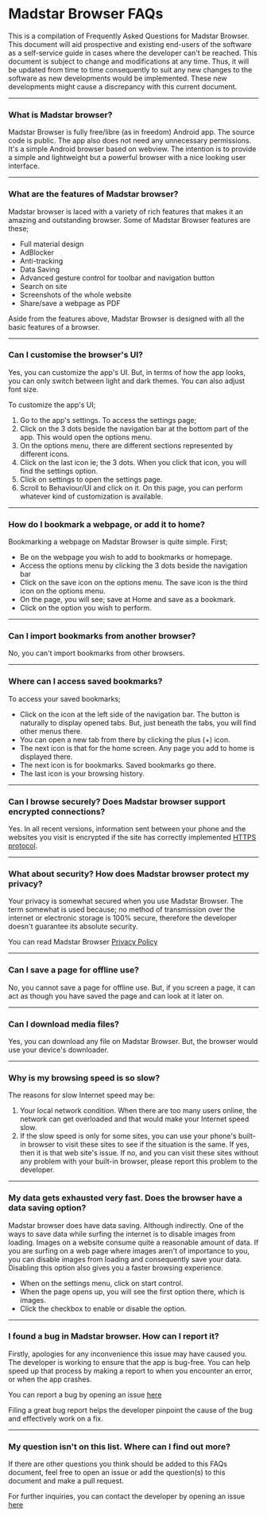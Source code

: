 # Madstar Browser FAQs

This is a compilation of Frequently Asked Questions for Madstar Browser. This document will aid prospective and existing end-users of the software as a self-service guide in cases where the developer can't be reached. This document is subject to change and modifications at any time. Thus, it will be updated from time to time consequently to suit any new changes to the software as new developments would be implemented. These new developments might cause a discrepancy with this current document.

---


### What is Madstar browser? 

Madstar Browser is fully free/libre (as in freedom) Android app. The source code is public. The app also does not need any unnecessary permissions. It's a simple Android browser based on webview. The intention is to provide a simple and lightweight but a powerful browser with a nice looking user interface.

---

### What are the features of Madstar browser?

Madstar browser is laced with a variety of rich features that makes it an amazing and outstanding browser. Some of Madstar Browser features are these;

- Full material design
- AdBlocker
- Anti-tracking
- Data Saving
- Advanced gesture control for toolbar and navigation button
- Search on site
- Screenshots of the whole website
- Share/save a webpage as PDF

Aside from the features above, Madstar Browser is designed with all the basic features of a browser. 

---

### Can I customise the browser's UI?

Yes, you can customize the app's UI. But, in terms of how the app looks, you can only switch between light and dark themes. You can also adjust font size. 

To customize the app's UI;

1. Go to the app's settings. To access the settings page;
2. Click on the 3 dots beside the navigation bar at the bottom part of the app. This would open the options menu.
3. On the options menu, there are different sections represented by different icons. 
4. Click on the last icon ie; the 3 dots. When you click that icon, you will find the settings option.
5. Click on settings to open the settings page.
6. Scroll to Behaviour/UI and click on it. On this page, you can perform whatever kind of customization is available. 

---

### How do I bookmark a webpage, or add it to home?

Bookmarking a webpage on Madstar Browser is quite simple. First;

- Be on the webpage you wish to add to bookmarks or homepage. 
- Access the options menu by clicking the 3 dots beside the navigation bar
- Click on the save icon on the options menu. The save icon is the third icon on the options menu.
- On the page, you will see; save at Home and save as a bookmark. 
- Click on the option you wish to perform. 

---

### Can I import bookmarks from another browser?

No, you can't import bookmarks from other browsers. 

---

### Where can I access saved bookmarks?

To access your saved bookmarks;

- Click on the icon at the left side of the navigation bar. The button is naturally to display opened tabs. But, just beneath the tabs, you will find other menus there.
- You can open a new tab from there by clicking the plus (+) icon.
- The next icon is that for the home screen. Any page you add to home is displayed there.
- The next icon is for bookmarks. Saved bookmarks go there.
- The last icon is your browsing history. 


---


### Can I browse securely? Does Madstar browser support encrypted connections?

Yes. In all recent versions, information sent between your phone and the websites you visit is encrypted if the site has correctly implemented [HTTPS protocol](http://en.wikipedia.org/wiki/HTTP_Secure).

---

### What about security? How does Madstar browser protect my privacy?

Your privacy is somewhat secured when you use Madstar Browser. The term somewhat is used because; no method of transmission over the internet or electronic storage is 100% secure, therefore the developer doesn't guarantee its absolute security.

You can read Madstar Browser [Privacy Policy](https://github.com/dopearsall/madstar.browser/blob/master/PRIVACY.md)

---


### Can I save a page for offline use?

No, you cannot save a page for offline use. But, if you screen a page, it can act as though you have saved the page and can look at it later on. 

---


### Can I download media files?

Yes, you can download any file on Madstar Browser. But, the browser would use your device's downloader. 

---


### Why is my browsing speed is so slow?

The reasons for slow Internet speed may be:
1. Your local network condition. When there are too many users online, the network can get overloaded and that would make your Internet speed slow. 
2. If the slow speed is only for some sites, you can use your phone's built-in browser to visit these sites to see if the situation is the same. If yes, then it is that web site's issue. If no, and you can visit these sites without any problem with your built-in browser, please report this problem to the developer.


---

### My data gets exhausted very fast. Does the browser have a data saving option?

Madstar browser does have data saving. Although indirectly. One of the ways to save data while surfing the internet is to disable images from loading. Images on a website consume quite a reasonable amount of data. If you are surfing on a web page where images aren't of importance to you, you can disable images from loading and consequently save your data. Disabling this option also gives you a faster browsing experience. 

- When on the settings menu, click on start control.
- When the page opens up, you will see the first option there, which is images.
- Click the checkbox to enable or disable the option. 

---

### I found a bug in Madstar browser. How can I report it?

Firstly, apologies for any inconvenience this issue may have caused you. The developer is working to ensure that the app is bug-free. You can help speed up that process by making a report to when you encounter an error, or when the app crashes. 

You can report a bug by opening an issue [here](https://github.com/dopearsall/madstar.browser/issues/new)

Filing a great bug report helps the developer pinpoint the cause of the bug and effectively work on a fix.

---

### My question isn't on this list. Where can I find out more?

If there are other questions you think should be added to this FAQs document, feel free to open an issue or add the question(s) to this document and make a pull request.

For further inquiries, you can contact the developer by opening an issue [here](https://github.com/dopearsall/madstar.browser/issues/new)
